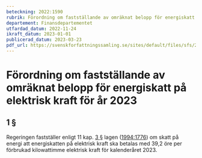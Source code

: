 ```yaml
---
beteckning: 2022:1590
rubrik: Förordning om fastställande av omräknat belopp för energiskatt på elektrisk kraft för år 2023
departement: Finansdepartementet
utfardad_datum: 2022-11-24
ikraft_datum: 2023-01-01
publicerad_datum: 2023-03-23
pdf_url: https://svenskforfattningssamling.se/sites/default/files/sfs/2022-11/SFS2022-1590.pdf
---
```


# Förordning om fastställande av omräknat belopp för energiskatt på elektrisk kraft för år 2023

## 1 §

Regeringen fastställer enligt 11 kap. [3 §](#kap11.3) lagen ([1994:1776](https://selex.se/eli/sfs/1994/1776)) om skatt på energi att energiskatten på elektrisk kraft ska betalas med 39,2 öre per förbrukad kilowattimme elektrisk kraft för kalenderåret 2023.